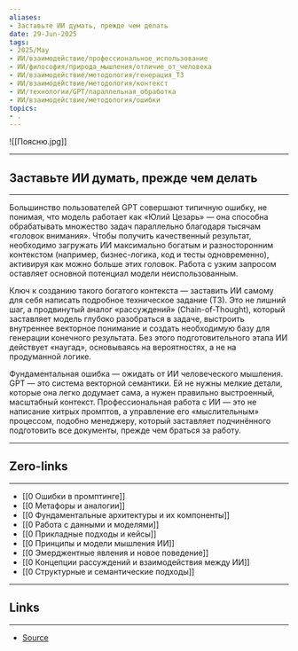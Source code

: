 ```yaml
---
aliases: 
- Заставьте ИИ думать, прежде чем делать 
date: 29-Jun-2025
tags:
- 2025/May
- ИИ/взаимодействие/профессиональное_использование
- ИИ/философия/природа_мышления/отличие_от_человека
- ИИ/взаимодействие/методология/генерация_ТЗ
- ИИ/взаимодействие/методология/контекст
- ИИ/технологии/GPT/параллельная_обработка
- ИИ/взаимодействие/методология/ошибки
topics:
- .
---
```

![[Поясню.jpg]]

-----
##  Заставьте ИИ думать, прежде чем делать 
-----
Большинство пользователей GPT совершают типичную ошибку, не понимая, что модель работает как «Юлий Цезарь» — она способна обрабатывать множество задач параллельно благодаря тысячам «головок внимания». Чтобы получить качественный результат, необходимо загружать ИИ максимально богатым и разносторонним контекстом (например, бизнес-логика, код и тесты одновременно), активируя как можно больше этих головок. Работа с узким запросом оставляет основной потенциал модели неиспользованным.

Ключ к созданию такого богатого контекста — заставить ИИ самому для себя написать подробное техническое задание (ТЗ). Это не лишний шаг, а продвинутый аналог «рассуждений» (Chain-of-Thought), который заставляет модель глубоко разобраться в задаче, выстроить внутреннее векторное понимание и создать необходимую базу для генерации конечного результата. Без этого подготовительного этапа ИИ действует «наугад», основываясь на вероятностях, а не на продуманной логике.

Фундаментальная ошибка — ожидать от ИИ человеческого мышления. GPT — это система векторной семантики. Ей не нужны мелкие детали, которые она легко додумает сама, а нужен правильно выстроенный, масштабный контекст. Профессиональная работа с ИИ — это не написание хитрых промптов, а управление его «мыслительным» процессом, подобно менеджеру, который заставляет подчинённого подготовить все документы, прежде чем браться за работу.

---
## Zero-links
---
- [[0 Ошибки в промптинге]]
- [[0 Метафоры и аналогии]]
- [[0 Фундаментальные архитектуры и их компоненты]]
- [[0 Работа с данными и моделями]]
- [[0 Прикладные подходы и кейсы]]
- [[0 Принципы и модели мышления ИИ]]
- [[0 Эмерджентные явления и новое поведение]]
- [[0 Концепции рассуждений и взаимодействия между ИИ]]
- [[0 Структурные и семантические подходы]]

---
## Links
---
- [Source](https://t.me/turboproject/1671)